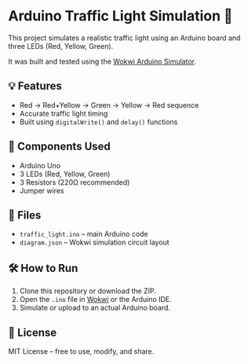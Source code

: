 # Arduino Traffic Light Simulation 🚦

This project simulates a realistic traffic light using an Arduino board and three LEDs (Red, Yellow, Green).

It was built and tested using the [Wokwi Arduino Simulator](https://wokwi.com/).

## 💡 Features

- Red → Red+Yellow → Green → Yellow → Red sequence
- Accurate traffic light timing
- Built using `digitalWrite()` and `delay()` functions

## 🧰 Components Used

- Arduino Uno
- 3 LEDs (Red, Yellow, Green)
- 3 Resistors (220Ω recommended)
- Jumper wires

## 📁 Files

- `traffic_light.ino` – main Arduino code
- `diagram.json` – Wokwi simulation circuit layout

## 🛠️ How to Run

1. Clone this repository or download the ZIP.
2. Open the `.ino` file in [Wokwi](https://wokwi.com/) or the Arduino IDE.
3. Simulate or upload to an actual Arduino board.





## 📄 License

MIT License – free to use, modify, and share.
